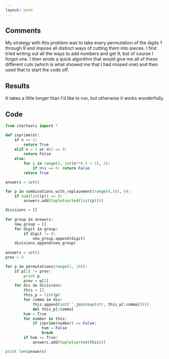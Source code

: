 ```yaml
---
layout: poem
---
```


## Comments

My strategy with this problem was to take every permutation of the digits 1
through 9 and impose all distinct ways of cutting them into pieces. I first
tried writing out all the ways to add numbers and get 9, but of course I forgot
one. I then wrote a quick algorithm that would give me all of these different
cuts (which is what showed me that I had missed one) and then used that to
start the code off.

## Results

It takes a little longer than I'd like to run, but otherwise it works
wonderfully.

## Code

```python
from itertools import *

def isprime(n):
	if n == 2:
		return True
	elif n < 2 or n%2 == 0:
		return False
	else:
		for i in range(3, int(n**0.5 + 1), 2):
			if n%i == 0: return False
		return True

answers = set()

for p in combinations_with_replacement(range(0,10), 9):
	if sum(list(p)) == 9:
		answers.add(tuple(sorted(list(p))))

divisions = []
	
for group in answers:
	new_group = []
	for digit in group:
		if digit != 0:
			new_group.append(digit)
	divisions.append(new_group)
	
answers = set()
prev = 0

for p in permutations(range(1, 10)):
	if p[2] != prev:
		print p
		prev = p[2]
	for div in divisions:
		this = []
		this_p = list(p)
		for comma in div:
			this.append(int(''.join(map(str, this_p[:comma]))))
			del this_p[:comma]
		hum = True
		for number in this:
			if isprime(number) == False:
				hum = False
				break
		if hum == True:
			answers.add(tuple(sorted(this)))

print len(answers)
```
